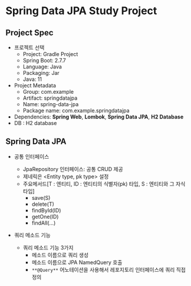# Spring Data JPA Study Project

## Project Spec
- 프로젝트 선택
    - Project: Gradle Project
    - Spring Boot: 2.7.7
    - Language: Java
    - Packaging: Jar
    - Java: 11
- Project Metadata
  - Group: com.example
  - Artifact: springdatajpa
  - Name: spring-data-jpa
  - Package name: com.example.springdatajpa
- Dependencies: **Spring Web**, **Lombok**, **Spring Data JPA**, **H2 Database**
- DB : H2 database

## Spring Data JPA
- 공통 인터페이스
  - JpaRepository 인터페이스: 공통 CRUD 제공
  - 제네릭은 <Entity type, pk type> 설정
  - 주요메서드[T : 엔티티, ID : 엔티티의 식별자(pk) 타입, S : 엔티티와 그 자식 타입]
    - save(S)
    - delete(T)
    - findById(ID)
    - getOne(ID)
    - findAll(...)

- 쿼리 메소드 기능
  - 쿼리 메소드 기능 3가지
    - 메소드 이름으로 쿼리 생성
    - 메소드 이름으로 JPA NamedQuery 호출
    - `**@Query**` 어노테이션을 사용해서 레포지토리 인터페이스에 쿼리 직접 정의

